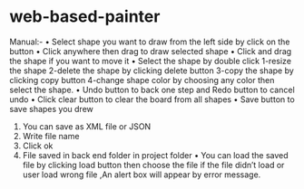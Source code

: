 # web-based-painter
Manual:-
 • Select shape you want to draw from the left side by click on the button
 • Click anywhere then drag to draw selected shape
 • Click and drag the shape if you want to move it
 • Select the shape by double click
   1-resize the shape
   2-delete the shape by clicking delete button
   3-copy the shape by clicking copy button
   4-change shape color by choosing any color then select the shape.
 • Undo button to back one step and Redo button to cancel undo
 • Click clear button to clear the board from all shapes
 • Save button to save shapes you drew
   1. You can save as XML file or JSON
   2. Write file name
   3. Click ok
   4. File saved in back end folder in project folder
 • You can load the saved file by clicking load button then choose the file if the file didn’t load or user load wrong file ,An alert box will appear by error message.
